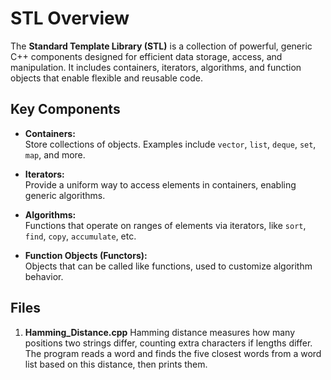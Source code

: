 # STL Overview

The **Standard Template Library (STL)** is a collection of powerful, generic C++ components designed for efficient data storage, access, and manipulation. It includes containers, iterators, algorithms, and function objects that enable flexible and reusable code.

## Key Components

- **Containers:**  
  Store collections of objects. Examples include `vector`, `list`, `deque`, `set`, `map`, and more.

- **Iterators:**  
  Provide a uniform way to access elements in containers, enabling generic algorithms.

- **Algorithms:**  
  Functions that operate on ranges of elements via iterators, like `sort`, `find`, `copy`, `accumulate`, etc.

- **Function Objects (Functors):**  
  Objects that can be called like functions, used to customize algorithm behavior.



## Files
  1. **Hamming_Distance.cpp**
    Hamming distance measures how many positions two strings differ, counting extra characters if lengths differ. The program reads a word and finds the five closest words from a word list based on this distance, then prints them.


